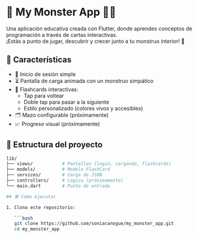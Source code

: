 # 💙 My Monster App 🧌✨

Una aplicación educativa creada con Flutter, donde aprendes conceptos de programación a través de cartas interactivas.  
¡Estás a punto de jugar, descubrir y crecer junto a tu monstruo interior! 🚀

## 🚀 Características

- 🧾 Inicio de sesión simple
- ⏳ Pantalla de carga animada con un monstruo simpático
- 🎴 Flashcards interactivas:
  - Tap para voltear
  - Doble tap para pasar a la siguiente
  - Estilo personalizado (colores vivos y accesibles)
- 🗂️ Mazo configurable (próximamente)
- 📈 Progreso visual (próximamente)

## 📁 Estructura del proyecto

```bash
lib/
├── views/           # Pantallas (login, cargando, flashcards)
├── models/          # Modelo FlashCard
├── services/        # Carga de JSON
├── controllers/     # Lógica (próximamente)
└── main.dart        # Punto de entrada

## 🛠️ Cómo ejecutar

1. Clona este repositorio:

   ```bash
   git clone https://github.com/soniacanogue/my_monster_app.git
   cd my_monster_app
